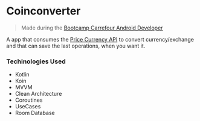 # Coinconverter
> Made during the [Bootcamp Carrefour Android Developer](https://web.digitalinnovation.one/track/carrefour-android-developer-1)

A app that consumes the [Price Currency API](https://docs.awesomeapi.com.br/api-de-moedas) to convert currency/exchange and that can save the last operations, when you want it.

### Techinologies Used

* Kotlin
* Koin
* MVVM
* Clean Architecture
* Coroutines
* UseCases
* Room Database
